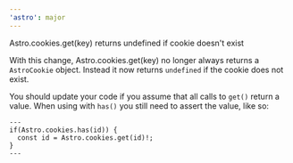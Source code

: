 ```yaml
---
'astro': major
---
```


Astro.cookies.get(key) returns undefined if cookie doesn't exist

With this change, Astro.cookies.get(key) no longer always returns a `AstroCookie` object. Instead it now returns `undefined` if the cookie does not exist.

You should update your code if you assume that all calls to `get()` return a value. When using with `has()` you still need to assert the value, like so:

```astro
---
if(Astro.cookies.has(id)) {
  const id = Astro.cookies.get(id)!;
}
---
```
